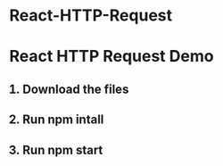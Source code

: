 # React-HTTP-Request
<h1>React HTTP Request Demo</h1>

<ol>
  <h2><li>Download the files</li></h2>
  <h2><li>Run npm intall</li></h2>
  <h2><li>Run npm start</li></h2>
</ol>
